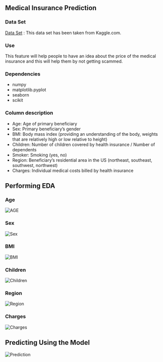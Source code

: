 ## Medical Insurance Prediction

### Data Set
[Data Set](https://www.kaggle.com/mariapushkareva/medical-insurance-cost-with-linear-regression/data) : This data set has been taken from Kaggle.com.

### Use
This feature will help people to have an idea about the price of the medical insurance and this will help them by not getting scammed.


### Dependencies
- numpy
- matplotlib.pyplot
- seaborn
- scikit


### Column description
- Age: Age of primary beneficiary
- Sex: Primary beneficiary’s gender
- BMI: Body mass index (providing an understanding of the body, weights that are relatively high or low relative to height)
- Children: Number of children covered by health insurance / Number of dependents
- Smoker: Smoking (yes, no)
- Region: Beneficiary’s residential area in the US (northeast, southeast, southwest, northwest)
- Charges: Individual medical costs billed by health insurance

## Performing EDA
### Age
![AGE](https://github.com/Binal02Singh/Project-Guidance/blob/main/Machine%20Learning%20and%20Data%20Science/Basic/Medical%20Insurance/Img/Screenshot%202022-03-04%20at%207.39.14%20PM.png)
### Sex
![Sex](https://github.com/Binal02Singh/Project-Guidance/blob/main/Machine%20Learning%20and%20Data%20Science/Basic/Medical%20Insurance/Img/Screenshot%202022-03-04%20at%207.39.29%20PM.png)
### BMI
![BMI](https://github.com/Binal02Singh/Project-Guidance/blob/main/Machine%20Learning%20and%20Data%20Science/Basic/Medical%20Insurance/Img/Screenshot%202022-03-04%20at%207.39.42%20PM.png)
### Children
![Children](https://github.com/Binal02Singh/Project-Guidance/blob/main/Machine%20Learning%20and%20Data%20Science/Basic/Medical%20Insurance/Img/Screenshot%202022-03-04%20at%207.39.53%20PM.png)
### Region
![Region](https://github.com/Binal02Singh/Project-Guidance/blob/main/Machine%20Learning%20and%20Data%20Science/Basic/Medical%20Insurance/Img/Screenshot%202022-03-04%20at%207.42.29%20PM.png)
### Charges
![Charges](https://github.com/Binal02Singh/Project-Guidance/blob/main/Machine%20Learning%20and%20Data%20Science/Basic/Medical%20Insurance/Img/Screenshot%202022-03-04%20at%207.42.40%20PM.png)

## Predicting Using the Model
![Prediction](https://github.com/Binal02Singh/Project-Guidance/blob/main/Machine%20Learning%20and%20Data%20Science/Basic/Medical%20Insurance/Img/Screenshot%202022-03-04%20at%207.42.56%20PM.png)
